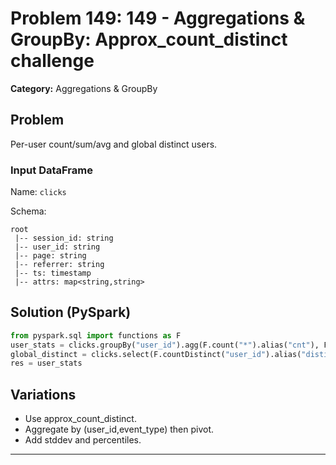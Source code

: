 # Problem 149: 149 - Aggregations & GroupBy: Approx_count_distinct challenge

**Category:** Aggregations & GroupBy

## Problem
Per-user count/sum/avg and global distinct users.

### Input DataFrame
Name: `clicks`

Schema:
```
root
 |-- session_id: string
 |-- user_id: string
 |-- page: string
 |-- referrer: string
 |-- ts: timestamp
 |-- attrs: map<string,string>
```

## Solution (PySpark)
```python
from pyspark.sql import functions as F
user_stats = clicks.groupBy("user_id").agg(F.count("*").alias("cnt"), F.sum("value").alias("sum_value"), F.avg("value").alias("avg_value"))
global_distinct = clicks.select(F.countDistinct("user_id").alias("distinct_users"))
res = user_stats
```

## Variations
- Use approx_count_distinct.
- Aggregate by (user_id,event_type) then pivot.
- Add stddev and percentiles.

---
